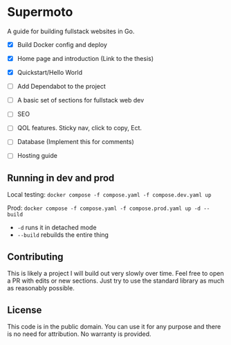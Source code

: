 # Supermoto
A guide for building fullstack websites in Go.

- [x] Build Docker config and deploy
- [x] Home page and introduction (Link to the thesis)
- [x] Quickstart/Hello World
- [ ] Add Dependabot to the project
- [ ] A basic set of sections for fullstack web dev
- [ ] SEO
- [ ] QOL features. Sticky nav, click to copy, Ect.
- [ ] Database (Implement this for comments)
- [ ] Hosting guide


## Running in dev and prod
Local testing:
``docker compose -f compose.yaml -f compose.dev.yaml up``

Prod:
``docker compose -f compose.yaml -f compose.prod.yaml up -d --build``

- `-d` runs it in detached mode
- `--build` rebuilds the entire thing


## Contributing
This is likely a project I will build out very slowly over time.
Feel free to open a PR with edits or new sections.
Just try to use the standard library as much as reasonably possible.


## License
This code is in the public domain.
You can use it for any purpose and there is no need for attribution.
No warranty is provided.
